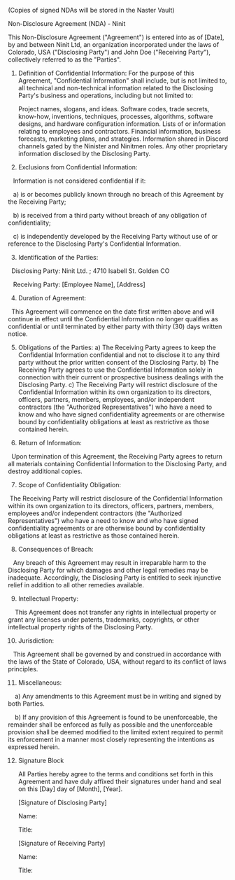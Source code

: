 
(Copies of signed NDAs will be stored in the Naster Vault)

Non-Disclosure Agreement (NDA) - Ninit

This Non-Disclosure Agreement ("Agreement") is entered into as of [Date], by and between Ninit Ltd, an organization incorporated under the laws of Colorado, USA ("Disclosing Party") and John Doe ("Receiving Party"), collectively referred to as the "Parties".


1. Definition of Confidential Information:
	For the purpose of this Agreement, "Confidential Information" shall include, but is not limited to, all technical and non-technical information related to the Disclosing Party's business and operations, including but not limited to:
	
	Project names, slogans, and ideas.
	Software codes, trade secrets, know-how, inventions, techniques, processes, algorithms, software designs, and hardware configuration information.
	Lists of or information relating to employees and contractors.
	Financial information, business forecasts, marketing plans, and strategies.
	Information shared in Discord channels gated by the Ninister and Ninitmen roles.
	Any other proprietary information disclosed by the Disclosing Party.

  
2. Exclusions from Confidential Information:

   Information is not considered confidential if it:

   a) is or becomes publicly known through no breach of this Agreement by the Receiving Party;

   b) is received from a third party without breach of any obligation of confidentiality;

   c) is independently developed by the Receiving Party without use of or reference to the Disclosing Party's Confidential Information.

  
3. Identification of the Parties:

  Disclosing Party: Ninit Ltd. ; 4710 Isabell St. Golden CO

   Receiving Party: [Employee Name], [Address]


4. Duration of Agreement:

  This Agreement will commence on the date first written above and will continue in effect until the Confidential Information no longer qualifies as confidential or until terminated by either party with thirty (30) days written notice.


5. Obligations of the Parties:
	a) The Receiving Party agrees to keep the Confidential Information confidential and not to disclose it to any third party without the prior written consent of the Disclosing Party.
	b) The Receiving Party agrees to use the Confidential Information solely in connection with their current or prospective business dealings with the Disclosing Party.
	c) The Receiving Party will restrict disclosure of the Confidential Information within its own organization to its directors, officers, partners, members, employees, and/or independent contractors (the "Authorized Representatives") who have a need to know and who have signed confidentiality agreements or are otherwise bound by confidentiality obligations at least as restrictive as those contained herein.


6. Return of Information:

  Upon termination of this Agreement, the Receiving Party agrees to return all materials containing Confidential Information to the Disclosing Party, and destroy additional copies.


7. Scope of Confidentiality Obligation:

 The Receiving Party will restrict disclosure of the Confidential Information within its own organization to its directors, officers, partners, members, employees and/or independent contractors (the "Authorized Representatives") who have a need to know and who have signed confidentiality agreements or are otherwise bound by confidentiality obligations at least as restrictive as those contained herein.


8. Consequences of Breach:

   Any breach of this Agreement may result in irreparable harm to the Disclosing Party for which damages and other legal remedies may be inadequate. Accordingly, the Disclosing Party is entitled to seek injunctive relief in addition to all other remedies available. 


9. Intellectual Property:

    This Agreement does not transfer any rights in intellectual property or grant any licenses under patents, trademarks, copyrights, or other intellectual property rights of the Disclosing Party.


10. Jurisdiction:

   This Agreement shall be governed by and construed in accordance with the laws of the State of Colorado, USA, without regard to its conflict of laws principles.

  
11. Miscellaneous:

    a) Any amendments to this Agreement must be in writing and signed by both Parties.

    b) If any provision of this Agreement is found to be unenforceable, the remainder shall be enforced as fully as possible and the unenforceable provision shall be deemed modified to the limited extent required to permit its enforcement in a manner most closely representing the intentions as expressed herein.

  
12. Signature Block

	All Parties hereby agree to the terms and conditions set forth in this Agreement and have duly affixed their signatures under hand and seal on this [Day] day of [Month], [Year].
	
	  
	
	[Signature of Disclosing Party]
	
	Name:
	
	Title:
	
	  
	
	[Signature of Receiving Party]
	
	Name:
	
	Title:
	
	